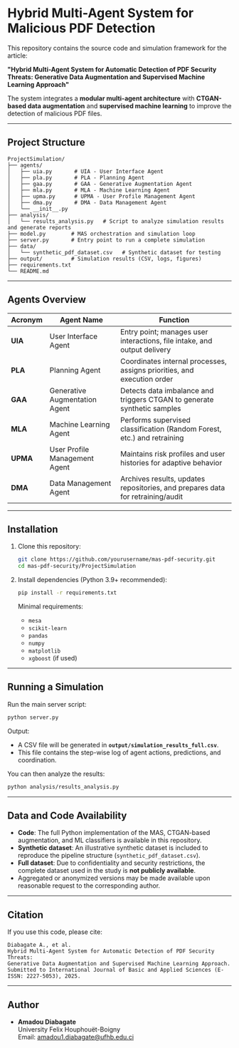 # Hybrid Multi-Agent System for Malicious PDF Detection

This repository contains the source code and simulation framework for the article:

**"Hybrid Multi-Agent System for Automatic Detection of PDF Security Threats: Generative Data Augmentation and Supervised Machine Learning Approach"**

The system integrates a **modular multi-agent architecture** with **CTGAN-based data augmentation** and **supervised machine learning** to improve the detection of malicious PDF files.

---

## Project Structure

```
ProjectSimulation/
├── agents/
│   ├── uia.py       # UIA - User Interface Agent
│   ├── pla.py       # PLA - Planning Agent
│   ├── gaa.py       # GAA - Generative Augmentation Agent
│   ├── mla.py       # MLA - Machine Learning Agent
│   ├── upma.py      # UPMA - User Profile Management Agent
│   ├── dma.py       # DMA - Data Management Agent
│   └── __init__.py
├── analysis/
│   └── results_analysis.py   # Script to analyze simulation results and generate reports
├── model.py        # MAS orchestration and simulation loop
├── server.py       # Entry point to run a complete simulation
├── data/
│   └── synthetic_pdf_dataset.csv   # Synthetic dataset for testing
├── output/         # Simulation results (CSV, logs, figures)
├── requirements.txt
└── README.md
```

---

## Agents Overview

| Acronym | Agent Name | Function |
|---------|------------|----------|
| **UIA** | User Interface Agent | Entry point; manages user interactions, file intake, and output delivery |
| **PLA** | Planning Agent | Coordinates internal processes, assigns priorities, and execution order |
| **GAA** | Generative Augmentation Agent | Detects data imbalance and triggers CTGAN to generate synthetic samples |
| **MLA** | Machine Learning Agent | Performs supervised classification (Random Forest, etc.) and retraining |
| **UPMA** | User Profile Management Agent | Maintains risk profiles and user histories for adaptive behavior |
| **DMA** | Data Management Agent | Archives results, updates repositories, and prepares data for retraining/audit |

---

## Installation

1. Clone this repository:
   ```bash
   git clone https://github.com/yourusername/mas-pdf-security.git
   cd mas-pdf-security/ProjectSimulation
   ```

2. Install dependencies (Python 3.9+ recommended):
   ```bash
   pip install -r requirements.txt
   ```

   Minimal requirements:
   - `mesa`
   - `scikit-learn`
   - `pandas`
   - `numpy`
   - `matplotlib`
   - `xgboost` (if used)

---

## Running a Simulation

Run the main server script:
```bash
python server.py
```

Output:
- A CSV file will be generated in **`output/simulation_results_full.csv`**.
- This file contains the step-wise log of agent actions, predictions, and coordination.

You can then analyze the results:
```bash
python analysis/results_analysis.py
```

---

## Data and Code Availability

- **Code**: The full Python implementation of the MAS, CTGAN-based augmentation, and ML classifiers is available in this repository.  
- **Synthetic dataset**: An illustrative synthetic dataset is included to reproduce the pipeline structure (`synthetic_pdf_dataset.csv`).  
- **Full dataset**: Due to confidentiality and security restrictions, the complete dataset used in the study is **not publicly available**.  
- Aggregated or anonymized versions may be made available upon reasonable request to the corresponding author.

---

## Citation

If you use this code, please cite:

```
Diabagate A., et al.
Hybrid Multi-Agent System for Automatic Detection of PDF Security Threats: 
Generative Data Augmentation and Supervised Machine Learning Approach.
Submitted to International Journal of Basic and Applied Sciences (E-ISSN: 2227-5053), 2025.
```

---

## Author

- **Amadou Diabagate**  
University Felix Houphouët-Boigny  
Email: amadou1.diabagate@ufhb.edu.ci
